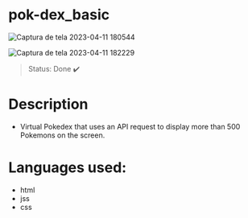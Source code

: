 <h1>pok-dex_basic</h1>

![Captura de tela 2023-04-11 180544](https://user-images.githubusercontent.com/120679601/231290659-c177d539-b460-41a2-8900-1996dcc2d9ff.png)

![Captura de tela 2023-04-11 182229](https://user-images.githubusercontent.com/120679601/231291383-a4bc0bba-3a8a-4b38-91fc-d60ac0b44761.png)



> Status: Done ✔️

# Description
+ Virtual Pokedex that uses an API request to display more than 500 Pokemons on the screen.

# Languages used:

+ html
+ jss
+ css

